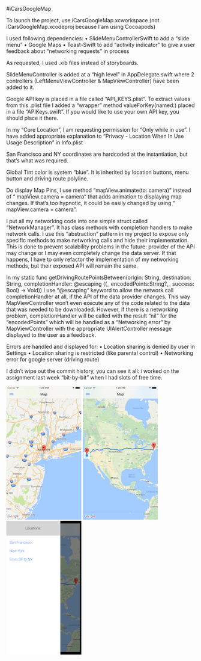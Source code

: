 #iCarsGoogleMap

To launch the project, use iCarsGoogleMap.xcworkspace
(not iCarsGoogleMap.xcodeproj because I am using Cocoapods)

I used following dependencies:
•	SlideMenuControllerSwift to add a “slide menu”
•	Google Maps
•	Toast-Swift to add “activity indicator” to give a user feedback about “networking requests” in process

As requested, I used .xib files instead of storyboards.

SlideMenuController is added at a “high level” in AppDelegate.swift where 2 controllers (LeftMenuViewController & MapViewController) have been added to it.

Google API key is placed in a file called “API_KEYS.plist”. 
To extract values from this .plist file I added a “wrapper” method valueForKey(named:)  placed in a file “APIKeys.swift”.
If you would like to use your own API key, you should place it there.

In my “Core Location”, I am requesting permission for “Only while in use”. I have added appropriate explanation to “Privacy - Location When In Use Usage Description” in Info.plist

San Francisco and NY coordinates are hardcoded at the instantiation, but that’s what was required.

Global Tint color is system “blue”. It is inherited by location buttons, menu button and driving route polyline.

Do display Map Pins, I use method “mapView.animate(to: camera)” instead of  “ mapView.camera = camera” that adds animation to displaying map changes. If that’s too hypnotic, it could be easily changed by using “ mapView.camera = camera”.

I put all my networking code into one simple struct called “NetworkManager”. It has class methods with completion handlers to make network calls. I use this “abstraction” pattern in my project to expose only specific methods to make networking calls and hide their implementation.
This is done to prevent scalability problems in the future: provider of the API may change or I may even completely change the data server. If that happens, I have to only refactor the implementation of my networking methods, but their exposed API will remain the same.

In my static func getDrivingRoutePointsBetween(origin: String, destination: String, completionHandler: @escaping ((_ encodedPoints:String?,_ success: Bool) -> Void))
I use “@escaping“ keyword to allow the network call completionHandler at all, if the API of the data provider changes. This way MapViewController won’t even execute any of the code related to the data that was needed to be downloaded.
However, if there is a networking problem, completionHandler will be called with the result “nil” for the “encodedPoints” which will be handled as a “Networking error” by MapViewController with the appropriate UIAlertController message displayed to the user as a feedback.

Errors are handled and displayed for:
•	Location sharing is denied by user in Settings
•	Location sharing is restricted (like parental control)
•	Networking error for google server (driving route)

I didn’t wipe out the commit history, you can see it all: i worked on the assignment last week “bit-by-bit” when I had slots of free time.



![screenshot1](/screenshots/screenshot1.png "screenshot1")
![screenshot2](/screenshots/screenshot2.png "screenshot2")
![screenshot3](/screenshots/screenshot3.png "screenshot3")

